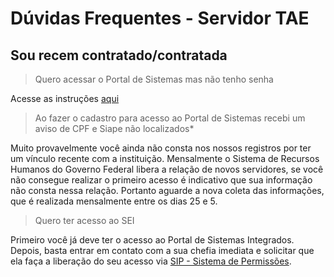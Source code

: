 # Dúvidas Frequentes - Servidor TAE

## Sou recem contratado/contratada

> Quero acessar o Portal de Sistemas mas não tenho senha

Acesse as instruções [aqui](../acesso/#3-cadastro-de-novo-usuario)

> Ao fazer o cadastro para acesso ao Portal de Sistemas recebi um aviso de CPF e Siape não localizados*

Muito provavelmente você ainda não consta nos nossos registros por ter um vínculo recente com a instituição. Mensalmente o Sistema de Recursos Humanos do Governo Federal libera a relação de novos servidores, se você não consegue realizar o primeiro acesso é indicativo que sua informação não consta nessa relação. Portanto aguarde a nova coleta das informações, que é realizada mensalmente entre os dias 25 e 5.

> Quero ter acesso ao SEI

Primeiro você já deve ter o acesso ao Portal de Sistemas Integrados. Depois, basta entrar em contato com a sua chefia imediata e solicitar que ela faça a liberação do seu acesso via [SIP - Sistema de Permissões](http://sip.ufmt.br).